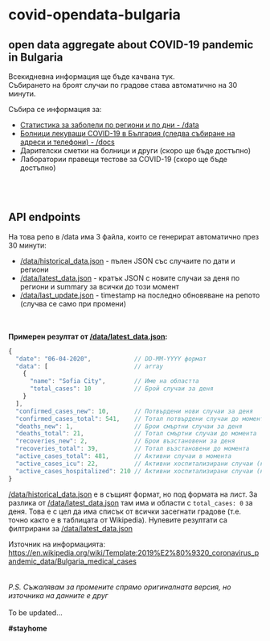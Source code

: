 # covid-opendata-bulgaria
open data aggregate about COVID-19 pandemic in Bulgaria
---

Всекидневна информация ще бъде качвана тук.\
Събирането на броят случаи по градове става автоматично на 30 минути.
<br>

Събира се информация за:
* [Статистика за заболели по региони и по дни - /data](/data "API endpoint")
* [Болници лекуващи COVID-19 в България (следва събиране на адреси и телефони) - /docs](/docs/%D0%A1%D0%BF%D0%B8%D1%81%D1%8A%D0%BA%20%D0%B1%D0%BE%D0%BB%D0%BD%D0%B8%D1%86%D0%B8%20COVID-19%20%D0%B2%20%D0%91%D1%8A%D0%BB%D0%B3%D0%B0%D1%80%D0%B8%D1%8F%20-%2027.03.2020%20revision%201.xlsx "Списък с болници")
* Дарителски сметки на болници и други (скоро ще бъде достъпно)
* Лаборатории правещи тестове за COVID-19 (скоро ще бъде достъпно)

<br><br>
## API endpoints
На това репо в /data има 3 файла, които се генерират автоматично през 30 минути:
* [/data/historical_data.json](https://raw.githubusercontent.com/snify/covid-opendata-bulgaria/master/data/historical_data.json) - пълен JSON със случаите по дати и региони
* [/data/latest_data.json](https://raw.githubusercontent.com/snify/covid-opendata-bulgaria/master/data/latest_data.json) - кратък JSON с новите случаи за деня по региони и summary за всички до този момент
* [/data/last_update.json](https://raw.githubusercontent.com/snify/covid-opendata-bulgaria/master/data/last_update.json) - timestamp на последно обновяване на репото (случва се само при промени)


<br><br>
**Примерен резултат от [/data/latest_data.json](https://raw.githubusercontent.com/snify/covid-opendata-bulgaria/master/data/latest_data.json):**
```js
{
  "date": "06-04-2020",            // DD-MM-YYYY формат
  "data": [                        // array
    {
      "name": "Sofia City",        // Име на областта
      "total_cases": 10            // Брой случаи за деня
    }
  ],
  "confirmed_cases_new": 10,       // Потвърдени нови случаи за деня
  "confirmed_cases_total": 541,    // Тотал потвърдени случаи до момента
  "deaths_new": 1,                 // Брои смъртни случаи за деня
  "deaths_total": 21,              // Тотал смъртни случаи до момента
  "recoveries_new": 2,             // Брои възстановени за деня
  "recoveries_total": 39,          // Тотал възстановени до момента
  "active_cases_total": 481,       // Активни случаи в момента
  "active_cases_icu": 22,          // Активни хоспитализирани случаи (критични)
  "active_cases_hospitalized": 210 // Активни хоспитализирани случаи (некритични)
}
```

[/data/historical_data.json](https://raw.githubusercontent.com/snify/covid-opendata-bulgaria/master/data/historical_data.json) е в същият формат, но под формата на лист.
За разлика от [/data/latest_data.json](https://raw.githubusercontent.com/snify/covid-opendata-bulgaria/master/data/latest_data.json) там има и области с `total_cases: 0` за деня.
Това е с цел да има списък от всички засегнати градове (т.е. точно както е в таблицата от Wikipedia).
Нулевите резултати са филтрирани за [/data/latest_data.json](https://raw.githubusercontent.com/snify/covid-opendata-bulgaria/master/data/latest_data.json)


Източник на информацията: https://en.wikipedia.org/wiki/Template:2019%E2%80%9320_coronavirus_pandemic_data/Bulgaria_medical_cases
<br><br><br>
*P.S. Съжалявам за промените спрямо оригиналната версия, но източника на данните е друг*
<br><br>
To be updated...

**#stayhome**

